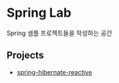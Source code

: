 # Spring Lab

Spring 샘플 프로젝트들을 작성하는 공간

## Projects
* [spring-hibernate-reactive](./spring-hibernate-reactive)